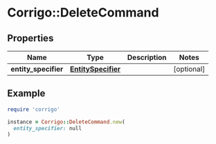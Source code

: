# Corrigo::DeleteCommand

## Properties

| Name | Type | Description | Notes |
| ---- | ---- | ----------- | ----- |
| **entity_specifier** | [**EntitySpecifier**](EntitySpecifier.md) |  | [optional] |

## Example

```ruby
require 'corrigo'

instance = Corrigo::DeleteCommand.new(
  entity_specifier: null
)
```

